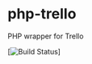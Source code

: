 php-trello
==========

PHP wrapper for Trello

[![Build Status](http://juliet-rs01.vmdoh.com:8080/job/PHP-Trello-Test/badge/icon)]